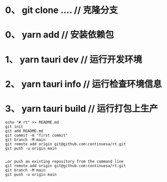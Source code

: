 # 0、 git clone ....    // 克隆分支
# 0、 yarn add          // 安装依赖包
# 1、 yarn tauri dev    // 运行开发环境
# 2、 yarn tauri info   // 运行检查环境信息
# 3、 yarn tauri build  // 运行打包上生产
```
echo "# rt" >> README.md
git init
git add README.md
git commit -m "first commit"
git branch -M main
git remote add origin git@github.com:continuesa/rt.git
git push -u origin main


…or push an existing repository from the command line
git remote add origin git@github.com:continuesa/rt.git
git branch -M main
git push -u origin main
```